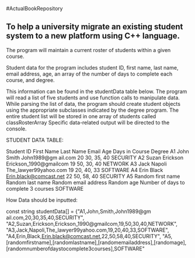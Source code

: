 #ActualBookRepository

To help a university migrate an existing student system to a new platform using C++ language.
--
The program will maintain a current roster of students within a given course.

Student data for the program includes student ID, first name, last name, email address, age, an array of the number of days to complete each course, and degree.

This information can be found in the studentData table below. The program will read a list of five students and use function calls to manipulate data. While parsing the list of data, the program should create student objects using the appropriate subclasses indicated by the degree program. The entire student list will be stored in one array of students called classRosterArray Specific data-related output will be directed to the console.

STUDENT DATA TABLE:

Student ID First Name Last Name Email Age Days in Course Degree A1 John Smith John1989@gm ail.com 20 30, 35, 40 SECURITY A2 Suzan Erickson Erickson_1990@gmailcom 19 50, 30, 40 NETWORK A3 Jack Napoli The_lawyer99yahoo.com 19 20, 40, 33 SOFTWARE A4 Erin Black Erin.black@comcast.net 22 50, 58, 40 SECURITY A5 Random first name Random last name Random email address Random age Number of days to complete 3 courses SOFTWARE

How Data should be inputted:

const string studentData[] = {"A1,John,Smith,John1989@gm ail.com,20,30,35,40,SECURITY", "A2,Suzan,Erickson,Erickson_1990@gmailcom,19,50,30,40,NETWORK", "A3,Jack,Napoli,The_lawyer99yahoo.com,19,20,40,33,SOFTWARE", "A4,Erin,Black,Erin.black@comcast.net,22,50,58,40,SECURITY", "A5,[randomfirstname],[randomlastname],[randomemailaddress],[randomage], [randomnumberofdaystocomplete3courses],SOFTWARE"
